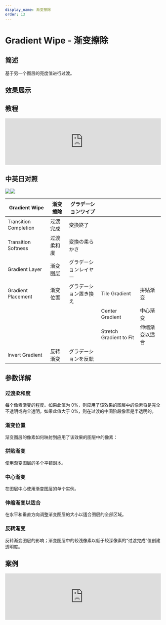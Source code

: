 ```yaml
---
display_name: 渐变擦除
order: 13
---
```


# Gradient Wipe - 渐变擦除

## 简述

基于另一个图层的亮度值进行过渡。

## 效果展示

## 教程

<iframe src="https://player.bilibili.com/player.html?bvid=BV1e34y1X7Vj&page=79&high_quality=1" width="100%" allowfullscreen="allowfullscreen" frameborder="0"></iframe>

## 中英日对照

![](https://mir.yuelili.com/user/AE/effects/AE-Effects-Transition-Gradient_Wipe.png)![](https://mir.yuelili.com/user/AE/effects/AE-Effects-Transition-Gradient_Wipe_cn.png)

| Gradient Wipe         | 渐变擦除   | グラデーションワイプ   |                         |                |
| --------------------- | ---------- | ---------------------- | ----------------------- | -------------- |
| Transition Completion | 过渡完成   | 変換終了               |                         |                |
| Transition Softness   | 过渡柔和度 | 変換の柔らかさ         |                         |                |
| Gradient Layer        | 渐变图层   | グラデーションレイヤー |                         |                |
| Gradient Placement    | 渐变位置   | グラデーション置き換え | Tile Gradient           | 拼贴渐变       |
|                       |            |                        | Center Gradient         | 中心渐变       |
|                       |            |                        | Stretch Gradient to Fit | 伸缩渐变以适合 |
| Invert Gradient       | 反转渐变   | グラデーションを反転   |                         |                |

## 参数详解

### 过渡柔和度

每个像素渐变的程度。如果此值为 0%，则应用了该效果的图层中的像素将是完全不透明或完全透明。如果此值大于 0%，则在过渡的中间阶段像素是半透明的。

### 渐变位置

渐变图层的像素如何映射到应用了该效果的图层中的像素：

### 拼贴渐变

使用渐变图层的多个平铺副本。

### 中心渐变

在图层中心使用渐变图层的单个实例。

### 伸缩渐变以适合

在水平和垂直方向调整渐变图层的大小以适合图层的全部区域。

### 反转渐变

反转渐变图层的影响；渐变图层中的较浅像素以低于较深像素的“过渡完成”值创建透明度。

## 案例

<iframe src="https://player.bilibili.com/player.html?bvid=BV18E411C7qv&page=1&high_quality=1" width="100%" allowfullscreen="allowfullscreen" frameborder="0"></iframe>
